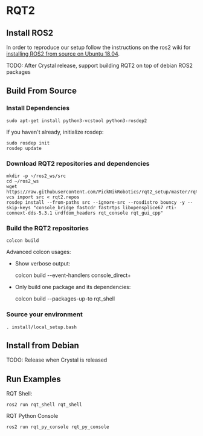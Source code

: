 # RQT2

## Install ROS2

In order to reproduce our setup follow the instructions on the ros2 wiki for [installing ROS2 from source on Ubuntu 18.04](https://index.ros.org/doc/ros2/Linux-Development-Setup/).

TODO: After Crystal release, support building RQT2 on top of debian ROS2 packages

## Build From Source

### Install Dependencies

    sudo apt-get install python3-vcstool python3-rosdep2

If you haven't already, initialize rosdep:

    sudo rosdep init
    rosdep update

### Download RQT2 repositories and dependencies

    mkdir -p ~/ros2_ws/src
    cd ~/ros2_ws
    wget https://raw.githubusercontent.com/PickNikRobotics/rqt2_setup/master/rqt2.repos
    vcs import src < rqt2.repos
    rosdep install --from-paths src --ignore-src --rosdistro bouncy -y --skip-keys "console_bridge fastcdr fastrtps libopensplice67 rti-connext-dds-5.3.1 urdfdom_headers rqt_console rqt_gui_cpp"

### Build the RQT2 repositories

    colcon build

Advanced colcon usages:

 - Show verbose output:

      colcon build --event-handlers console_direct+

 - Only build one package and its dependencies:

      colcon build --packages-up-to rqt_shell

### Source your environment

    . install/local_setup.bash

## Install from Debian

TODO: Release when Crystal is released

## Run Examples

RQT Shell:

    ros2 run rqt_shell rqt_shell

RQT Python Console

    ros2 run rqt_py_console rqt_py_console
